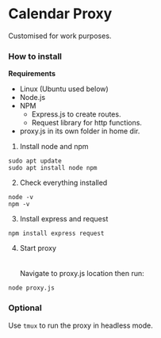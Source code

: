 # Calendar Proxy

Customised for work purposes.

### How to install

**Requirements**
- Linux (Ubuntu used below)
- Node.js
- NPM
    - Express.js to create routes.
    - Request library for http functions.
- proxy.js in its own folder in home dir.

1. Install node and npm
```
sudo apt update
sudo apt install node npm
```
2. Check everything installed
```
node -v
npm -v
```
3. Install express and request
```
npm install express request
```
4. Start proxy <br /><br />  
Navigate to proxy.js location then run:
```
node proxy.js
```

### Optional
Use `tmux` to run the proxy in headless mode.